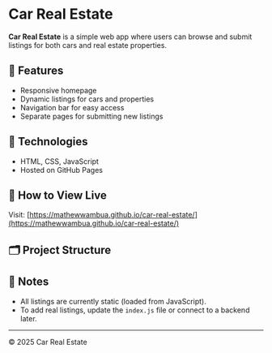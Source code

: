 # Car Real Estate

**Car Real Estate** is a simple web app where users can browse and submit listings for both cars and real estate properties.

## 🌟 Features

- Responsive homepage
- Dynamic listings for cars and properties
- Navigation bar for easy access
- Separate pages for submitting new listings

## 🔧 Technologies

- HTML, CSS, JavaScript
- Hosted on GitHub Pages

## 🚀 How to View Live

Visit: [https://mathewwambua.github.io/car-real-estate/](https://mathewwambua.github.io/car-real-estate/)

## 🗂 Project Structure


## 📌 Notes

- All listings are currently static (loaded from JavaScript).
- To add real listings, update the `index.js` file or connect to a backend later.

---

© 2025 Car Real Estate

